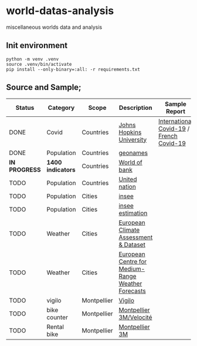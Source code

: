 # world-datas-analysis
miscellaneous worlds data and analysis

## Init environment

```
python -m venv .venv
source .venv/bin/activate
pip install --only-binary=:all: -r requirements.txt
```

## Source and Sample;

| Status          | Category             | Scope       | Description                                                                                                                             | Sample Report                                                                                                       |
|-----------------|----------------------|-------------|-----------------------------------------------------------------------------------------------------------------------------------------|---------------------------------------------------------------------------------------------------------------------|
| DONE            | Covid                | Countries   | [Johns Hopkins University](https://github.com/CSSEGISandData/COVID-19)                                                                  | [International Covid-19](international/covid-19/README.md) / [French Covid-19](countries/french/covid-19/README.md) |
| DONE            | Population           | Countries   | [geonames](https://download.geonames.org/export/dump/)                                                                                  |                                                                                                                     |
| **IN PROGRESS** | **1400 indicators**  | Countries   | [World of bank](https://data.worldbank.org/indicator/SP.POP.TOTL)                                                                       |                                                                                                                     |
| TODO            | Population           | Countries   | [United nation](https://population.un.org/wpp/Download/Standard/Population/)                                                            |                                                                                                                     |
| TODO            | Population           | Cities      | [insee](https://www.insee.fr/fr/information/2008354)                                                                                    |                                                                                                                     |
| TODO            | Population           | Cities      | [insee estimation](https://www.insee.fr/fr/statistiques/1893198)                                                                        |                                                                                                                     |
| TODO            | Weather              | Cities      | [European Climate Assessment & Dataset](https://www.ecad.eu/dailydata/predefinedseries.php)                                             |                                                                                                                     |
| TODO            | Weather              | Cities      | [European Centre for Medium-Range Weather Forecasts](https://confluence.ecmwf.int/display/WEBAPI/Accessing+ECMWF+data+servers+in+batch) |                                                                                                                     |
| TODO            | vigilo               | Montpellier | [Vigilo](https://vigilo.city/fr/)                                                                   |                                                                                                                     |
| TODO            | bike counter         | Montpellier | [Montpellier 3M/Velocité](https://compteurs.velocite-montpellier.fr/)                                                                   |                                                                                                                     |
| TODO            | Rental bike          | Montpellier | [Montpellier 3M](https://data.montpellier3m.fr/dataset/courses-des-velos-velomagg-de-montpellier-mediterranee-metropole)                |                                                                                                                     |

